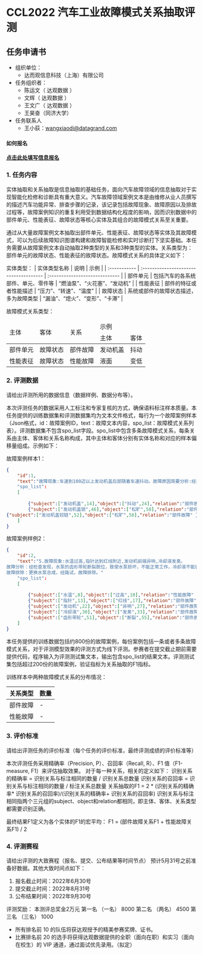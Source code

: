 # CCL2022 汽车工业故障模式关系抽取评测

## 任务申请书

- 组织单位：
  - 达而观信息科技（上海）有限公司
- 任务组织者：
  - 陈运文（ 达观数据 ）
  - 文辉（ 达观数据 ）
  - 王文广（ 达观数据 ）
  - 王昊奋（同济大学）
- 任务联系人
  - 王小荻：wangxiaodi@datagrand.com

#### 如何报名

[**点击此处填写信息报名**](https://docs.qq.com/form/page/DWFNTcWdGbVRrZWlZ)


### 1. 任务内容

实体抽取和关系抽取是信息抽取的基础任务，面向汽车故障领域的信息抽取对于实现智能化检修和诊断具有重大意义。汽车故障领域案例文本是由维修从业人员撰写的描述汽车功能异常、排查步骤的记录，该记录包括故障现象、故障原因以及排故过程等，故障案例知识的重复利用受到数据结构化程度的影响，因而识别数据中的部件单元、性能表征、故障状态等核心实体及其组合的故障模式关系至关重要。

通过从大量故障案例文本抽取出部件单元、性能表征、故障状态等实体及其故障模式，可以为后续故障知识图谱构建和故障智能检修和实时诊断打下坚实基础。本任务需要从故障案例文本自动抽取2种类型的关系和3种类型的实体。关系类型为：部件单元的故障状态、性能表征的故障状态。故障模式关系的具体定义如下：

实体类型：
| 实体类型名称 | 说明                                   | 示例                           |
| :----------- | :------------------------------------- | :----------------------------- |
| 部件单元     | 包括汽车的各系统部件、单元、零件等     | “燃油泵”、“火花塞”、“发动机”   |
| 性能表征     | 部件的特征或者性能描述                 | “压力”、“转速”、“温度”         |
| 故障状态     | 系统或部件的故障状态描述，多为故障类型 | “漏油”、“熄火”、“变形”、“卡滞” |

故障模式关系类型：

<table>
<thead>
    <tr>
        <td rowspan=2>主体</td>
        <td rowspan=2>客体</td>
        <td rowspan=2>关系</td>
        <td colspan=2>示例</td>
    </tr>
    <tr>
    <td>主体</td>
    <td>客体</td>
    </tr>		
</thead>
<tbody>
    <tr>
        <td>部件单元</td>
        <td>故障状态</td>
        <td>部件故障</td>
        <td>发动机盖</td>
        <td>抖动</td>
    </tr>
    <tr>
        <td>性能表征</td>
        <td>故障状态</td>
        <td>性能故障</td>
        <td>液面</td>
        <td>变低</td>		
    </tr>
</tbody>
</table>

### 2. 评测数据

请给出评测所用的数据信息（数据样例、数据分布等）。

本次评测任务的数据采用人工标注和专家复核的方式，确保语料标注样本质量。本任务提供的训练数据集和评测数据集均为文本文件格式，每行为一个故障案例样本（Json格式，id：故障案例ID，text：故障文本内容，spo_list：故障模式关系列表）。评测数据集不包含spo_list字段。spo_list中包含多条故障模式关系，每条关系由主体、客体和关系名称构成，其中主体和客体分别有实体名称和对应的样本偏移量组成。示例如下：

故障案例样本1：

```json
{
	"id":1,
    "text":"故障现象:车速到100迈以上发动机盖后部随着车速抖动。故障原因简要分析:经技术人员试车；怀疑发动机盖锁或发动机盖铰链松旷。"
    "spo_list":
    [
        
        {"subject":["发动机盖",14],"object":["抖动",24],"relation":"部件故障" },
        {"subject":["发动机盖锁",46],"object":["松旷",58],"relation":"部件故障" },
{"subject":["发动机盖铰链",52],"object":["松旷",58],"relation":"部件故障" }
    ]
}
```

故障案例样例2：
```json
{
	"id":2,
    "text":"5.故障现象:水温过高,指针达到红线附近,发动机前端异响,冷却液发臭。
故障分析：经检查发现，水泵的齿形带轮断裂脱位，致使水泵损坏，不能正常工作，冷却液不能循环，造成水温过高；发动机的异响也是从水泵轮上发出的。
故障排除：更换水泵总成，经路试，故障排除。"
    "spo_list":
    [
        
        {"subject":["水温",8],"object":["过高",10],"relation":"性能故障" },
        {"subject":["指针",13],"object":["红线",17],"relation":"部件故障" },
        {"subject":["发动机",22],"object":["异响",27],"relation":"部件故障" },
        {"subject":["冷却液",30],"object":["发臭",33],"relation":"部件故障" },
        {"subject":["齿形带轮",51],"object":["断裂",55],"relation":"部件故障" }
    ]
}
```

本任务提供的训练数据包括约800份的故障案例，每份案例包括一条或者多条故障模式关系，对于评测模型效果的评测方式为线下评测。参赛者在提交截止期前需要提供代码，程序输入为评测测试集文本，输出包含spo_list的结果文本。评测测试集包括超过200份的故障案例，验证指标为关系抽取的F1指标。

训练样本中两种故障模式关系的分布情况：

| 关系类型 | 数量 |
| :------- | :--- |
| 部件故障 | -    |
| 性能故障 | -    |

### 3. 评价标准

请给出评测任务的评价标准（每个任务的评价标准，最终评测成绩的评价标准等）

本次评测任务采用精确率（Precision, P）、召回率（Recall, R）、F1 值（F1-measure, F1）来评估抽取效果。
对于每一种关系，相关的定义如下：
识别关系的精确率 = 识别关系与标注相同的数量 / 识别关系总数量
识别关系的召回率 = 识别关系与标注相同的数量 / 标注关系总数量
关系抽取的F1 = 2 * (识别关系的精确率* 识别关系的召回率)/(识别关系的精确率+ 识别关系的召回率)
识别关系与标注相同指两个三元组的subject、object和relation都相同，即主体、客体、关系类型都需要识别正确。

最终结果F1定义为各个实体的F1的宏平均：
F1 = (部件故障关系F1 + 性能故障关系F1) / 2



### 4. 评测赛程

请给出评测的大致赛程（报名、提交、公布结果等时间节点）
预计5月31号之前准备好数据。其他大致时间点如下：
1.	报名截止时间：2022年6月30号
2.	提交截止时间：2022年8月31号
3.	公布结果时间：2022年9月30号

评测奖励：
本测评总奖金2万元
第一名 （一名） 8000
第二名 （两名） 4500
第三名 （三名） 1000

- 所有排名前 10 的队伍将获达观授予的精美参赛奖牌、证书。
- 比赛排名前 20 的选手将获得达观数据提供的全职（面向在职）和实习（面向在校生）的 VIP 通道，通过面试优先录用。（拟定）



